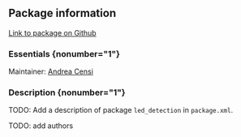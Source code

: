 <div id='led_detection-autogenerated' markdown='1'>


<!-- do not edit this file, autogenerated -->

## Package information 

[Link to package on Github](github:org=duckietown,repo=Software,path=40-coordination/led_detection,branch=master18)

### Essentials {nonumber="1"}

Maintainer: [Andrea Censi](mailto:acensi@idsc.mavt.ethz.ch)

### Description {nonumber="1"}



TODO: Add a description of package `led_detection` in `package.xml`.

TODO: add authors





</div>

